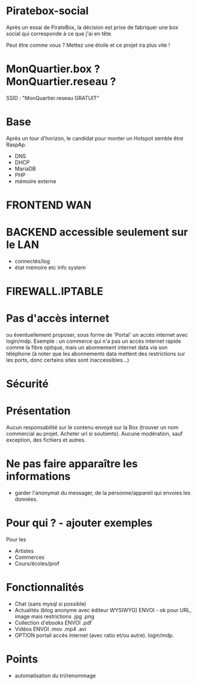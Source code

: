 # Piratebox-social

Après un essai de PirateBox, la décision est prise de fabriquer une box social qui corresponde à ce que j'ai en tête.

Peut être comme vous ?
Mettez une étoile et ce projet ira plus vite !

# MonQuartier.box ? MonQuartier.reseau ?
SSID : "MonQuartier.reseau GRATUIT"

# Base
Après un tour d'horizon, le candidat pour monter un Hotspot semble être RaspAp.

- DNS
- DHCP
- MariaDB
- PHP
- mémoire externe

# FRONTEND WAN

# BACKEND accessible seulement sur le LAN
- connectés/log
- état mémoire etc info system

# FIREWALL.IPTABLE

# Pas d'accès internet
ou éventuellement proposer, sous forme de 'Portal' un accès internet avec login/mdp.
Exemple : un commerce qui n'a pas un accès internet rapide comme la fibre optique, mais un abonnement internet data via son téléphone (à noter que les abonnements data mettent des restrictions sur les ports, donc certains sites sont inaccessibles...)

# Sécurité

# Présentation
Aucun responsabilité sur le contenu envoyé sur la Box (trouver un nom commercial au projet. Acheter url si soutients).
Aucune modération, sauf exception, des fichiers et autres.


# Ne pas faire apparaître les informations
- garder l'anonymat du messager, de la personne/appareil qui envoies les données.

# Pour qui ? - ajouter exemples

Pour les
- Artistes
- Commerces
- Cours/écoles/prof

# Fonctionnalités

- Chat (sans mysql si possible)
- Actualités (blog anonyme avec éditeur WYSIWYG) ENVOI - ok pour URL, image mais restrictions .jpg .png
- Collection d'ebooks ENVOI .pdf
- Vidéos ENVOI .mov .mp4 .avi
- OPTION portail accès internet (avec ratio et/ou autre). login/mdp.

# Points
- automatisation du tri/renommage
